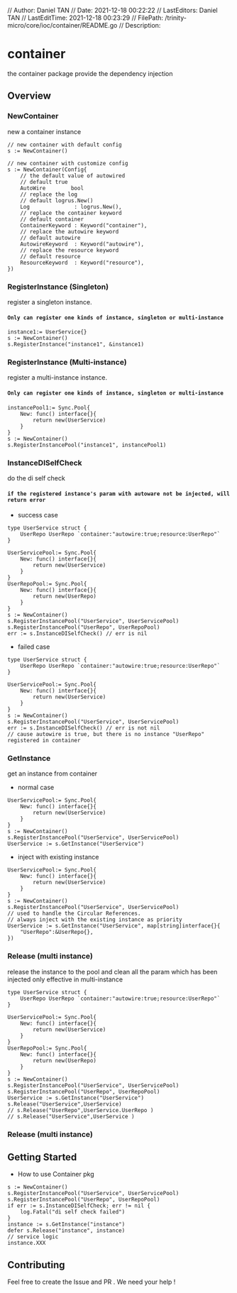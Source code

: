 // Author: Daniel TAN
// Date: 2021-12-18 00:22:22
// LastEditors: Daniel TAN
// LastEditTime: 2021-12-18 00:23:29
// FilePath: /trinity-micro/core/ioc/container/README.go
// Description: 
# container
the container package provide the dependency injection     
## Overview
### NewContainer
new a container instance 
```
// new container with default config 
s := NewContainer()

// new container with customize config 
s := NewContainer(Config{
	// the default value of autowired 
    // default true
	AutoWire        bool
    // replace the log
    // default logrus.New()  
	Log              : logrus.New(),
    // replace the container keyword
    // default container  
	ContainerKeyword : Keyword("container"),  
    // replace the autowire keyword
    // default autowire  
	AutowireKeyword  : Keyword("autowire"),  
    // replace the resource keyword
    // default resource 
	ResourceKeyword  : Keyword("resource"),   
})
```

### RegisterInstance (Singleton)
register a singleton instance.
#### `Only can register one kinds of instance, singleton or multi-instance`
```
instance1:= UserService{}
s := NewContainer()
s.RegisterInstance("instance1", &instance1)
```


### RegisterInstance (Multi-instance)
register a multi-instance instance.
#### `Only can register one kinds of instance, singleton or multi-instance`
```
instancePool1:= Sync.Pool{
    New: func() interface{}{
        return new(UserService)
    }
}
s := NewContainer()
s.RegisterInstancePool("instance1", instancePool1)
```

### InstanceDISelfCheck 
do the di self check 
#### `if the registered instance's param with autoware not be injected, will return error`
-  success case 
```
type UserService struct {
    UserRepo UserRepo `container:"autowire:true;resource:UserRepo"`
}

UserServicePool:= Sync.Pool{
    New: func() interface{}{
        return new(UserService)
    }
}
UserRepoPool:= Sync.Pool{
    New: func() interface{}{
        return new(UserRepo)
    }
}
s := NewContainer()
s.RegisterInstancePool("UserService", UserServicePool)
s.RegisterInstancePool("UserRepo", UserRepoPool)
err := s.InstanceDISelfCheck() // err is nil 
```
- failed case       
```
type UserService struct {
    UserRepo UserRepo `container:"autowire:true;resource:UserRepo"`
}

UserServicePool:= Sync.Pool{
    New: func() interface{}{
        return new(UserService)
    }
}
s := NewContainer()
s.RegisterInstancePool("UserService", UserServicePool)
err := s.InstanceDISelfCheck() // err is not nil
// cause autowire is true, but there is no instance "UserRepo" registered in container
```


### GetInstance 
get an instance from container
- normal case 
```
UserServicePool:= Sync.Pool{
    New: func() interface{}{
        return new(UserService)
    }
}
s := NewContainer()
s.RegisterInstancePool("UserService", UserServicePool)
UserService := s.GetInstance("UserService")
```
- inject with existing instance
```
UserServicePool:= Sync.Pool{
    New: func() interface{}{
        return new(UserService)
    }
}
s := NewContainer()
s.RegisterInstancePool("UserService", UserServicePool)
// used to handle the Circular References.
// always inject with the existing instance as priority
UserService := s.GetInstance("UserService", map[string]interface{}{
    "UserRepo":&UserRepo{},
})
```

### Release (multi instance)
release the instance to the pool and clean all the param which has been injected
only effective in multi-instance 
```
type UserService struct {
    UserRepo UserRepo `container:"autowire:true;resource:UserRepo"`
}

UserServicePool:= Sync.Pool{
    New: func() interface{}{
        return new(UserService)
    }
}
UserRepoPool:= Sync.Pool{
    New: func() interface{}{
        return new(UserRepo)
    }
}
s := NewContainer()
s.RegisterInstancePool("UserService", UserServicePool)
s.RegisterInstancePool("UserRepo", UserRepoPool)
UserService := s.GetInstance("UserService")
s.Release("UserService",UserService)
// s.Release("UserRepo",UserService.UserRepo ) 
// s.Release("UserService",UserService ) 
```

### Release (multi instance)

## Getting Started
- How to use Container pkg 
```
s := NewContainer()
s.RegisterInstancePool("UserService", UserServicePool)
s.RegisterInstancePool("UserRepo", UserRepoPool)
if err := s.InstanceDISelfCheck; err != nil {
    log.Fatal("di self check failed")
}
instance := s.GetInstance("instance")
defer s.Release("instance", instance)
// service logic 
instance.XXX 

```
## Contributing

Feel free to create the Issue and PR . We need your help !